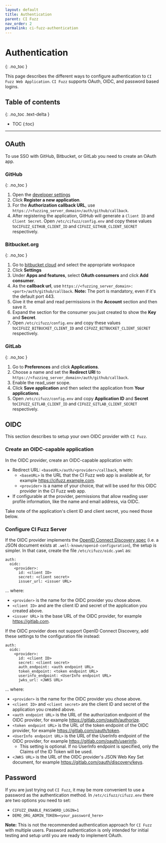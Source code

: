```yaml
---
layout: default
title: Authentication
parent: CI Fuzz
nav_order: 2
permalink: ci-fuzz-authentication
---
```

# **Authentication**
{: .no_toc }

This page describes the different ways to configure authentication to `CI Fuzz Web Application`. `CI Fuzz` supports OAuth, OIDC, and password based logins.

## Table of contents
{: .no_toc .text-delta }

- TOC
{:toc}

---

## OAuth

To use SSO with GitHub, Bitbucket, or GitLab you need to create an OAuth app. 

###  GitHub
{: .no_toc }

1. Open the [developer settings](https://github.com/settings/developers) 
2. Click **Register a new application**.
3. For the **Authorization callback URL**, use `https://<fuzzing_server_domain>/auth/github/callback`.
4. After registering the application, GitHub will generate a `Client ID` and `Client Secret`. Open `/etc/cifuzz/config.env` and copy these values to`CIFUZZ_GITHUB_CLIENT_ID` and `CIFUZZ_GITHUB_CLIENT_SECRET` respectively.

### Bitbucket.org
{: .no_toc }

1. Go to [bitbucket cloud](https://bitbucket.org) and select the appropriate workspace
2. Click **Settings**
3. Under **Apps and features**, select **OAuth consumers** and click **Add consumer**. 
4. As the **callback url**, use `https://<fuzzing_server_domain>:<port>/auth/github/callback`. **Note:** The port is mandatory, even if it's the default port 443. 
5. Give it the email and read permissions in the **Account** section and then save it.
6. Expand the section for the consumer you just created to show the **Key** and **Secret**. 
7. Open `/etc/cifuzz/config.env` and copy these values to`CIFUZZ_BITBUCKET_CLIENT_ID` and `CIFUZZ_BITBUCKET_CLIENT_SECRET` respectively.


### GitLab
{: .no_toc }

1. Go to **Preferences** and click **Applications**.
2. Choose a name and set the **Redirect URI** to `https://<fuzzing_server_domain>/auth/github/callback`.
3. Enable the read_user scope.
4. Click **Save application** and then select the application from **Your applications**.
5. Open `/etc/cifuzz/config.env` and copy **Application ID** and **Secret** to`CIFUZZ_GITLAB_CLIENT_ID` and `CIFUZZ_GITLAB_CLIENT_SECRET` respectively.


## OIDC

This section describes to setup your own OIDC provider with `CI Fuzz`.

### Create an OIDC-capable application
  
In the OIDC provider, create an OIDC-capable application with:

* Redirect URL: `<baseURL>/auth/<provider>/callback`, where:
    * `<baseURL>` is the URL that the CI Fuzz web app is available at, for example https://cifuzz.example.com.
    * `<provider>` is a name of your choice, that will be used for this OIDC provider in the CI Fuzz web app.
* If configurable at the provider, permissions that allow reading user profile information, like the name and email address, via OIDC.

  
Take note of the application's client ID and client secret, you need those below.  

### Configure CI Fuzz Server

If the OIDC provider implements the [OpenID Connect Discovery spec](https://openid.net/specs/openid-connect-discovery-1_0.html) (i.e. a JSON document exists at `.well-known/openid-configuration`), the setup is simpler. In that case, create the file `/etc/cifuzz/oidc.yaml` as:

```
auth:  
  oidc:  
    <provider>:  
      id: <client ID>  
      secret: <client secret>  
      issuer_url: <issuer URL>
```
  
... where:  

* `<provider>` is the name for the OIDC provider you chose above.
* `<client ID>` and <client secret> are the client ID and secret of the application you created above.
* `<issuer URL>` is the base URL of the OIDC provider, for example https://gitlab.com.

If the OIDC provider does not support OpenID Connect Discovery, add these settings to the configuration file instead:  

```
auth:    
  oidc:  
    <provider>:  
      id: <client ID>  
      secret: <client secret>  
      auth_endpoint: <auth endpoint URL>  
      token_endpoint: <token endpoint URL>  
      userinfo_endpoint: <UserInfo endpoint URL> 
      jwks_url: <JWKS URL> 
```

  
... where:  

*   `<provider>` is the name for the OIDC provider you chose above.
*   `<client ID>` and `<client secret>` are the client ID and secret of the application you created above.
*   `<auth endpoint URL>` is the URL of the authorization endpoint of the OIDC provider, for example https://gitlab.com/oauth/authorize.
*   `<token endpoint URL>` is the URL of the token endpoint of the OIDC provider, for example https://gitlab.com/oauth/token.
*   `<UserInfo endpoint URL>` is the URL of the UserInfo endpoint of the  OIDC provider, for example https://gitlab.com/oauth/userinfo.
    * This setting is optional. If no UserInfo endpoint is specified, only the Claims of the ID Token will be used.
*   `<JWKS URL>` is the URL of the OIDC provider's JSON Web Key Set document, for example https://gitlab.com/oauth/discovery/keys.


## Password

If you are just trying out `CI Fuzz`, it may be more convenient to use a password as the authentication method. In `/etc/cifuzz/cifuzz.env` there are two options you need to set:

* `CIFUZZ_ENABLE_PASSWORD_LOGIN=1`
* `DEMO_ORG_ADMIN_TOKEN=<your_password_here>`

**Note:** This is not the recommended authentication approach for `CI Fuzz` with multiple users. Password authentication is only intended for initial testing and setup until you are ready to implement OAuth.
